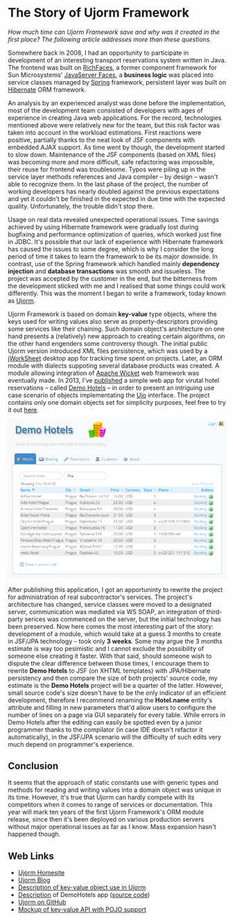 # The Story of Ujorm Framework

*How much time can Ujorm Framework save and why was it created in the first place? The following article addresses more than these questions.*

Somewhere back in 2008, I had an opportunity to participate in development of an interesting transport reservations system written in Java. The frontend was built on [RichFaces](https://en.wikipedia.org/wiki/RichFaces), a former component framework for Sun Microsystems' [JavaServer Faces](https://en.wikipedia.org/wiki/JavaServer_Faces), a **business logic** was placed into service classes managed by [Spring](https://en.wikipedia.org/wiki/Spring_Framework) framework, persistent layer was built on [Hibernate](https://cs.wikipedia.org/wiki/Hibernate) ORM framework.

An analysis by an experienced analyst was done before the implementation, most of the development team consisted of developers with ages of experience in creating Java web applications. For the record, technologies mentioned above were relatively new for the team, but this risk factor was taken into account in the workload estimations. First reactions were positive, partially thanks to the neat look of JSF components with embedded AJAX support. As time went by though, the development started to slow down. Maintenance of the JSF components (based on XML files) was becoming more and more difficult, safe refactoring was impossible, their reuse for frontend was troublesome. Typos were piling up in the service layer methods references and Java compiler &ndash; by design &ndash; wasn't able to recognize them. In the last phase of the project, the number of working developers has nearly doubled against the previous expectations and yet it couldn't be finished in the expected in due time with the expected quality. Unfortunately, the trouble didn't stop there.

Usage on real data revealed unexpected operational issues. Time savings achieved by using Hibernate framework were gradually lost during bugfixing and performance optimization of queries, which worked just fine in JDBC. It's possible that our lack of experience with Hibernate framework has caused the issues to some degree, which is why I consider the long period of time it takes to learn the framework to be its major downside. In contrast, use of the Spring framework which handled mainly **dependency injection** and **database transactions** was smooth and issueless. The project was accepted by the customer in the end, but the bitterness from the development sticked with me and I realised that some things could work differently. This was the moment I began to write a framework, today known as [Ujorm](https://ujorm.org/).

Ujorm Framework is based on domain **key-value** type objects, where the keys used for writing values also serve as property-descriptors providing some services like their chaining. Such domain object's architecture on one hand presents a (relatively) new approach to creating certain algorithms, on the other hand engenders some controversy though. The initial public Ujorm version introduced XML files persistence, which was used by a [jWorkSheet](http://jworksheet.ponec.net/) desktop app for tracking time spent on projects. Later, an ORM module with dialects suppoting several database products was created. A module allowing integration of [Apache Wicket](https://en.wikipedia.org/wiki/Apache_Wicket) web framework was eventually made. In 2013, I've [published](http://www.jug.cz/article/demo-aplikace-pro-ujorm-a-wicket) a simple web app for virutal hotel reservations &ndash; called [Demo Hotels](https://pponec.github.io/ujorm/www/sample/hotels-cz.html) &ndash; in order to present an intriguing use case scenario of objects implementating the [Ujo](http://ujorm.org/javadoc/org/ujorm/Ujo.html) interface. The project contains only one domain objects set for simplicity purposes, feel free to try it out [here](https://hotels.ujorm.org/).

![Demo Hotels screentshot](image/StoryOfUjormFramework.png) 

After publishing this application, I got an apportuninty to rewrite the project for administration of real subcontractor's services. The project's architecture has changed, service classes were moved to a designated server, communication was mediated via WS SOAP, an integration of third-party serices was commenced on the server, but the initial technology has been preserved. Now here comes the most interesting part of the story: development of a module, which would take at a guess 3 months to create in JSF/JPA technology &ndash; took only **3 weeks**. Some may argue the 3 months estimate is way too pesimistic and I cannot exclude the possibility of someone else creating it faster. With that said, should someone wish to dispute the clear difference between those times, I encourage them to rewrite **Demo Hotels** to JSF (on XHTML templates) with JPA/Hibernate persistency and then compare the size of both projects' source code, my estimate is the **Demo Hotels** project will be a quarter of the latter. However, small source code's size doesn't have to be the only indicator of an efficient development, therefore I recommend renaming the **Hotel.name** entity's attribute and filling in new parameters that'd allow users to configure the number of lines on a page via GUI separately for every table. While errors in Demo Hotels after the editing can easily be spotted even by a junior programmer thanks to the compilator (in case IDE doesn't refactor it automatically), in the JSF/JPA scenario will the difficulty of such edits very much depend on programmer's experience.

## Conclusion

It seems that the approach of static constants use with generic types and methods for reading and writing values into a domain object was unique in its time. However, it's true that Ujorm can hardly compete with its competitors when it comes to range of services or documentation. This year will mark ten years of the first Ujorm Framework's ORM module release, since then it's been deployed on various production servers without major operational issues as far as I know. Mass expansion hasn't happened though.

## Web Links

- [Ujorm Homesite](https://ujorm.org/)
- [Ujorm Blog](https://ujorm.blogspot.com/)
- [Description of key-value object use in Ujorm](http://ujorm.org/sample/key-value.html)
- [Description](http://ujorm.org/sample/hotels.html) of DemoHotels app ([source code](https://pponec.github.io/ujorm/www//downloads/DemoHotels-1.90.7z))
- [Ujorm on GitHub](https://github.com/pponec/ujorm)
- [Mockup of key-value API with POJO support](https://github.com/pponec/ujorm/blob/Ujorm2/README-ReleaseII-en.md)